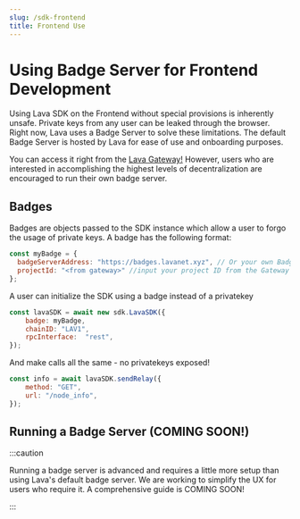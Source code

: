 ```yaml
---
slug: /sdk-frontend
title: Frontend Use
---
```

# Using Badge Server for Frontend Development

Using Lava SDK on the Frontend without special provisions is inherently unsafe. Private keys from any user can be leaked through the browser. Right now, Lava uses a Badge Server to solve these limitations. The default Badge Server is hosted by Lava for ease of use and onboarding purposes.

You can access it right from the [Lava Gateway!](https://gateway.lavanet.xyz/?utm_source=lava-sdk-docs&utm_medium=docs&utm_campaign=sdk-alpha-launch) However, users who are interested in accomplishing the highest levels of decentralization are encouraged to run their own badge server. 

## Badges

Badges are objects passed to the SDK instance which allow a user to forgo the usage of private keys.  A badge has the following format:

```jsx
const myBadge = {
  badgeServerAddress: "https://badges.lavanet.xyz", // Or your own Badge-Server URL
  projectId: "<from gateway>" //input your project ID from the Gateway or custom setup
};
```

A user can initialize the SDK using a badge instead of a privatekey

```jsx
const lavaSDK = await new sdk.LavaSDK({
    badge: myBadge,
    chainID: "LAV1",
    rpcInterface:  "rest",
});
```

And make calls all the same - no privatekeys exposed!

```jsx
const info = await lavaSDK.sendRelay({
    method: "GET",
    url: "/node_info",
});
```



## Running a Badge Server (COMING SOON!)

:::caution

Running a badge server is advanced and requires a little more setup than using Lava's default badge server. We are working to simplify the UX for users who require it. A comprehensive guide is COMING SOON!

:::